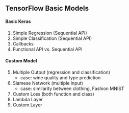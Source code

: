 ## TensorFlow Basic Models

#### Basic Keras
1. Simple Regression (Sequential API)
2. Simple Classification (Sequential API)
3. Callbacks
4. Functional API vs. Sequential API

#### Custom Model
5. Multiple Output (regression and classification)
     - case: wine quality and type prediction
6. Siamese Network (multiple input)
     - case: similarity between clothing, Fashion MNIST
7. Custom Loss (both function and class)
8. Lambda Layer
9. Custom Layer
